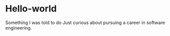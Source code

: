 # Hello-world
Something I was told to do
Just curious about pursuing a career in software engineering.
